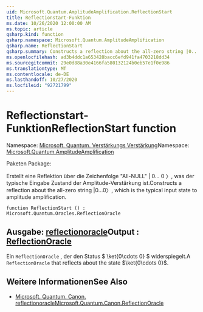 ```yaml
---
uid: Microsoft.Quantum.AmplitudeAmplification.ReflectionStart
title: Reflectionstart-Funktion
ms.date: 10/26/2020 12:00:00 AM
ms.topic: article
qsharp.kind: function
qsharp.namespace: Microsoft.Quantum.AmplitudeAmplification
qsharp.name: ReflectionStart
qsharp.summary: Constructs a reflection about the all-zero string |0...0〉, which is the typical input state to amplitude amplification.
ms.openlocfilehash: ad3b4ddc1a653428bacc6efd941fa4703218dd34
ms.sourcegitcommit: 29e0d88a30e4166fa580132124b0eb57e1f0e986
ms.translationtype: MT
ms.contentlocale: de-DE
ms.lasthandoff: 10/27/2020
ms.locfileid: "92721799"
---
```

# <a name="reflectionstart-function"></a><span data-ttu-id="c6fa0-102">Reflectionstart-Funktion</span><span class="sxs-lookup"><span data-stu-id="c6fa0-102">ReflectionStart function</span></span>

<span data-ttu-id="c6fa0-103">Namespace: [Microsoft. Quantum. Verstärkungs Verstärkung](xref:Microsoft.Quantum.AmplitudeAmplification)</span><span class="sxs-lookup"><span data-stu-id="c6fa0-103">Namespace: [Microsoft.Quantum.AmplitudeAmplification](xref:Microsoft.Quantum.AmplitudeAmplification)</span></span>

<span data-ttu-id="c6fa0-104">Paketen [](https://nuget.org/packages/)</span><span class="sxs-lookup"><span data-stu-id="c6fa0-104">Package: [](https://nuget.org/packages/)</span></span>


<span data-ttu-id="c6fa0-105">Erstellt eine Reflektion über die Zeichenfolge "All-NULL" | 0... 0 〉, was der typische Eingabe Zustand der Amplitude-Verstärkung ist.</span><span class="sxs-lookup"><span data-stu-id="c6fa0-105">Constructs a reflection about the all-zero string |0...0〉, which is the typical input state to amplitude amplification.</span></span>

```qsharp
function ReflectionStart () : Microsoft.Quantum.Oracles.ReflectionOracle
```


## <a name="output--reflectionoracle"></a><span data-ttu-id="c6fa0-106">Ausgabe: [reflectionoracle](xref:Microsoft.Quantum.Oracles.ReflectionOracle)</span><span class="sxs-lookup"><span data-stu-id="c6fa0-106">Output : [ReflectionOracle](xref:Microsoft.Quantum.Oracles.ReflectionOracle)</span></span>

<span data-ttu-id="c6fa0-107">Ein `ReflectionOracle` , der den Status $ \ket{0\cdots 0} $ widerspiegelt.</span><span class="sxs-lookup"><span data-stu-id="c6fa0-107">A `ReflectionOracle` that reflects about the state $\ket{0\cdots 0}$.</span></span>

## <a name="see-also"></a><span data-ttu-id="c6fa0-108">Weitere Informationen</span><span class="sxs-lookup"><span data-stu-id="c6fa0-108">See Also</span></span>

- [<span data-ttu-id="c6fa0-109">Microsoft. Quantum. Canon. reflectionoracle</span><span class="sxs-lookup"><span data-stu-id="c6fa0-109">Microsoft.Quantum.Canon.ReflectionOracle</span></span>](xref:Microsoft.Quantum.Canon.ReflectionOracle)